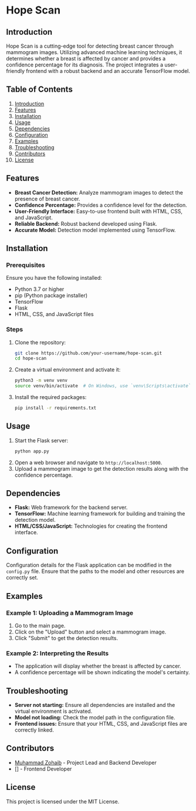 
# Hope Scan

## Introduction
Hope Scan is a cutting-edge tool for detecting breast cancer through mammogram images. Utilizing advanced machine learning techniques, it determines whether a breast is affected by cancer and provides a confidence percentage for its diagnosis. The project integrates a user-friendly frontend with a robust backend and an accurate TensorFlow model.

## Table of Contents
1. [Introduction](#introduction)
2. [Features](#features)
3. [Installation](#installation)
4. [Usage](#usage)
5. [Dependencies](#dependencies)
6. [Configuration](#configuration)
7. [Examples](#examples)
8. [Troubleshooting](#troubleshooting)
9. [Contributors](#contributors)
10. [License](#license)

## Features
- **Breast Cancer Detection:** Analyze mammogram images to detect the presence of breast cancer.
- **Confidence Percentage:** Provides a confidence level for the detection.
- **User-Friendly Interface:** Easy-to-use frontend built with HTML, CSS, and JavaScript.
- **Reliable Backend:** Robust backend developed using Flask.
- **Accurate Model:** Detection model implemented using TensorFlow.

## Installation
### Prerequisites
Ensure you have the following installed:
- Python 3.7 or higher
- pip (Python package installer)
- TensorFlow
- Flask
- HTML, CSS, and JavaScript files

### Steps
1. Clone the repository:
    ```sh
    git clone https://github.com/your-username/hope-scan.git
    cd hope-scan
    ```
2. Create a virtual environment and activate it:
    ```sh
    python3 -m venv venv
    source venv/bin/activate  # On Windows, use `venv\Scripts\activate`
    ```
3. Install the required packages:
    ```sh
    pip install -r requirements.txt
    ```

## Usage
1. Start the Flask server:
    ```sh
    python app.py
    ```
2. Open a web browser and navigate to `http://localhost:5000`.
3. Upload a mammogram image to get the detection results along with the confidence percentage.

## Dependencies
- **Flask:** Web framework for the backend server.
- **TensorFlow:** Machine learning framework for building and training the detection model.
- **HTML/CSS/JavaScript:** Technologies for creating the frontend interface.

## Configuration
Configuration details for the Flask application can be modified in the `config.py` file. Ensure that the paths to the model and other resources are correctly set.

## Examples
### Example 1: Uploading a Mammogram Image
1. Go to the main page.
2. Click on the "Upload" button and select a mammogram image.
3. Click "Submit" to get the detection results.

### Example 2: Interpreting the Results
- The application will display whether the breast is affected by cancer.
- A confidence percentage will be shown indicating the model's certainty.

## Troubleshooting
- **Server not starting:** Ensure all dependencies are installed and the virtual environment is activated.
- **Model not loading:** Check the model path in the configuration file.
- **Frontend issues:** Ensure that your HTML, CSS, and JavaScript files are correctly linked.

## Contributors
- [Muhammad Zohaib](https://github.com/zabi1647) - Project Lead and Backend Developer
- [] -  Frontend Developer

## License
This project is licensed under the MIT License. 

